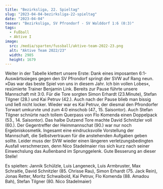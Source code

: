 ```yaml
---
title: "Bezirksliga, 22. Spieltag"
slug: "2023-04-04-bezirksliga-22-spieltag"
date: "2023-04-04"
teaser: "Bezirksliga, SV Pfrondorf - SV Walddorf 1:6 (0:3)"
tags:
  - Fußball
  - Aktive I
image:
  src: /media/sparten/fussball/aktive-team-2022-23.png
  alt: "Aktive Team 2022/23"
  width: 2985
  height: 1679 
---
```

Weiter in der Tabelle klettert unsere Erste: Dank eines imposanten 6:1-Auswärtssieges gegen den SV Pfrondorf springt der SVW auf Rang neun. »Das war das beste Spiel von uns in diesem Jahr. Ich bin vollen Lobes«, resümierte Trainer Benjamin Link. Bereits zur Pause führte unsere Mannschaft mit 3:0. Für die Tore sorgten Simon Erhardt (23.Minute), Stefan Tilgner (28.) und Kai Petruv (42.). Auch nach der Pause blieb man bissig und ließ nicht locker. Wieder war es Kai Petruv, der diesmal den Pfrondorfer Torwart umkurvte und zum 4:0 einschob (47., 15. Saisontor). Auch Stefan Tilgner schnürte nach tollem Querpass von Flo Komenda einen Doppelpack (53., 14. Saisontor). Das halbe Dutzend Tore machte David Schnitzler voll (60.). Der Gegentreffer der Heimmannschat (90.) war nur noch Ergebniskosmetik. Ingesamt eine eindrucksvolle Vorstellung der Mannschaft, die Selbstvertrauen für die anstehenden Aufgaben geben sollte. Leider muss der SVW wieder einen längeren verletzungsbedingten Ausfall verschmerzen, denn Nico Stadelmaier riss sich kurz nach seiner Einwechslung das Außenband im Sprunggelenk. Gute Besserung an dieser Stelle!

Es spielten: Jannik Schülzle, Luis Langeneck, Luis Armbruster, Max Schraitle, David Schnitzler (85. Chrisse Rau), Simon Erhardt (75. Jack Rein), Jonas Retter, Moritz Schwaibold, Kai Petruv, Flo Komenda (88. Amadou Bah), Stefan Tilgner (80. Nico Stadelmaier)
